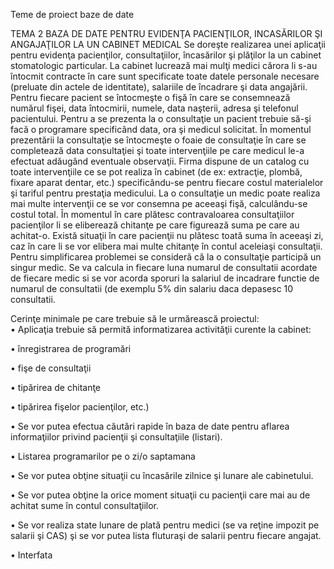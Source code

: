 
Teme de proiect baze de date

TEMA 2 BAZA DE DATE PENTRU EVIDENŢA PACIENŢILOR, INCASĂRILOR ŞI ANGAJAŢILOR LA UN CABINET MEDICAL
Se doreşte realizarea unei aplicaţii pentru evidenţa pacienţilor, consultaţiilor, încasărilor şi plăţilor la un cabinet stomatologic particular. La cabinet lucrează mai mulţi medici cărora li s-au întocmit contracte în care sunt specificate toate datele personale necesare (preluate din actele de identitate), salariile de încadrare şi data angajării. Pentru fiecare pacient se întocmeşte o fişă în care se consemnează numărul fişei, data întocmirii, numele, data naşterii, adresa şi telefonul pacientului. Pentru a se prezenta la o consultaţie un pacient trebuie să-şi facă o programare specificând data, ora şi medicul solicitat. În momentul prezentării la consultaţie se întocmeşte o foaie de consultaţie în care se completează data consultaţiei şi toate intervenţiile pe care medicul le-a efectuat adăugând eventuale observaţii. Firma dispune de un catalog cu toate intervenţiile ce se pot realiza în cabinet (de ex: extracţie, plombă, fixare aparat dentar, etc.) specificându-se pentru fiecare costul materialelor şi tariful pentru prestaţia medicului. La o consultaţie un medic poate realiza mai multe intervenţii ce se vor consemna pe aceeaşi fişă, calculându-se costul total. În momentul în care plătesc contravaloarea consultaţiilor pacienţilor li se eliberează chitanţe pe care figurează suma pe care au achitat-o. Există situaţii în care pacienţii nu plătesc toată suma în aceeaşi zi, caz în care li se vor elibera mai multe chitanţe în contul aceleiaşi consultaţii. Pentru simplificarea problemei se consideră că la o consultaţie participă un singur medic. Se va calcula in fiecare luna numarul de consultatii acordate de fiecare medic si se vor acorda sporuri la salariul de incadrare functie de numarul de consultatii (de exemplu 5% din salariu daca depasesc 10 consultatii.  

Cerinţe minimale pe care trebuie să le urmărească proiectul:   
•	Aplicaţia trebuie să permită informatizarea activităţii curente la cabinet:

  •	înregistrarea de programări
  
  •	fişe de consultaţii
  
  •	tipărirea de chitanţe
  
  •	tipărirea fişelor pacienţilor, etc.)
  
  •	Se vor putea efectua căutări rapide în baza de date pentru aflarea informaţiilor privind pacienţii şi consultaţiile (listari). 

•	Listarea programarilor pe o zi/o saptamana

•	Se vor putea obţine situaţii cu încasările zilnice şi lunare ale cabinetului.

•	Se vor putea obţine la orice moment situaţii cu pacienţii care mai au de achitat sume în contul consultaţiilor.

•	Se vor realiza state lunare de plată pentru medici (se va reţine impozit pe salarii şi CAS) şi se vor putea lista fluturaşi de salarii pentru fiecare angajat.

•	Interfata
